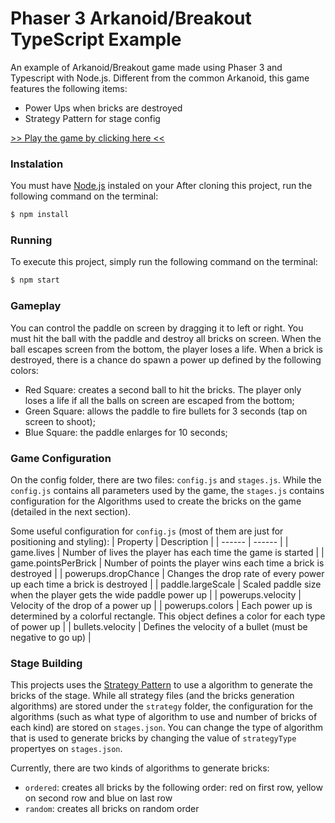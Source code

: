 # Phaser 3 Arkanoid/Breakout TypeScript Example

An example of Arkanoid/Breakout game made using Phaser 3 and Typescript with Node.js. Different from the common Arkanoid, this game features the following items:

  - Power Ups when bricks are destroyed
  - Strategy Pattern for stage config

[>> Play the game by clicking here <<](https://mariotoledo.github.io/arkanoid-phaser/)

### Instalation
You must have [Node.js](https://nodejs.org/) instaled on your After cloning this project, run the following command on the terminal:

```sh
$ npm install
```

### Running
To execute this project, simply run the following command on the terminal:

```sh
$ npm start
```

### Gameplay
You can control the paddle on screen by dragging it to left or right. You must hit the ball with the paddle and destroy all bricks on screen. When the ball escapes screen from the bottom, the player loses a life. When a brick is destroyed, there is a chance do spawn a power up defined by the following colors:
- Red Square: creates a second ball to hit the bricks. The player only loses a life if all the balls on screen are escaped from the bottom;
- Green Square: allows the paddle to fire bullets for 3 seconds (tap on screen to shoot);
- Blue Square: the paddle enlarges for 10 seconds;

### Game Configuration
On the config folder, there are two files: `config.js` and `stages.js`. While the `config.js` contains all parameters used by the game, the `stages.js` contains configuration for the Algorithms used to create the bricks on the game (detailed in the next section).

Some useful configuration for `config.js` (most of them are just for positioning and styling):
| Property | Description |
| ------ | ------ |
| game.lives | Number of lives the player has each time the game is started |
| game.pointsPerBrick | Number of points the player wins each time a brick is destroyed |
| powerups.dropChance | Changes the drop rate of every power up each time a brick is destroyed |
| paddle.largeScale | Scaled paddle size when the player gets the wide paddle power up |
| powerups.velocity | Velocity of the drop of a power up |
| powerups.colors | Each power up is determined by a colorful rectangle. This object defines a color for each type of power up |
| bullets.velocity | Defines the velocity of a bullet (must be negative to go up)  |

### Stage Building
This projects uses the [Strategy Pattern](https://en.wikipedia.org/wiki/Strategy_pattern) to use a algorithm to generate the bricks of the stage. While all strategy files (and the bricks generation algorithms) are stored under the `strategy` folder, the configuration for the algorithms (such as what type of algorithm to use and number of bricks of each kind) are stored on `stages.json`. You can change the type of algorithm that is used to generate bricks by changing the value of `strategyType` propertyes on `stages.json`.

Currently, there are two kinds of algorithms to generate bricks:
- `ordered`: creates all bricks by the following order: red on first row, yellow on second row and blue on last row
- `random`: creates all bricks on random order